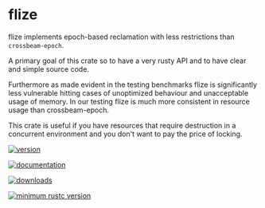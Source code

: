 # flize

flize implements epoch-based reclamation with less restrictions than `crossbeam-epoch`.

A primary goal of this crate so to have a very rusty API and
to have clear and simple source code.

Furthermore as made evident in the testing benchmarks flize is significantly
less vulnerable hitting cases of unoptimized behaviour and unacceptable usage of memory.
In our testing flize is much more consistent in resource usage than crossbeam-epoch.

This crate is useful if you have resources that require destruction
in a concurrent environment and you don't want to pay the price of locking.

[![version](https://img.shields.io/crates/v/flize)](https://crates.io/crates/flize)

[![documentation](https://docs.rs/flize/badge.svg)](https://docs.rs/flize)

[![downloads](https://img.shields.io/crates/d/flize)](https://crates.io/crates/flize)

[![minimum rustc version](https://img.shields.io/badge/rustc-1.44.1-orange.svg)](https://crates.io/crates/flize)
